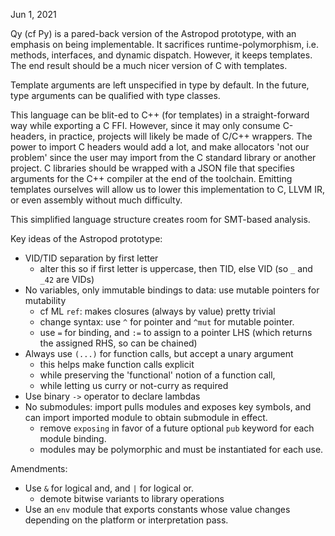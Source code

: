 Jun 1, 2021

Qy (cf Py) is a pared-back version of the Astropod prototype, with an emphasis on being implementable.
It sacrifices runtime-polymorphism, i.e. methods, interfaces, and dynamic dispatch. 
However, it keeps templates.
The end result should be a much nicer version of C with templates.

Template arguments are left unspecified in type by default. In the future, type arguments can be
qualified with type classes.

This language can be blit-ed to C++ (for templates) in a straight-forward way while exporting a C FFI.
However, since it may only consume C-headers, in practice, projects will likely be made of C/C++ wrappers.
The power to import C headers would add a lot, and make allocators 'not our problem' since the user may import from the 
C standard library or another project.
C libraries should be wrapped with a JSON file that specifies arguments for the C++ compiler at the end of the 
toolchain.
Emitting templates ourselves will allow us to lower this implementation to C, LLVM IR, or even assembly without much 
difficulty.

This simplified language structure creates room for SMT-based analysis.

Key ideas of the Astropod prototype:
- VID/TID separation by first letter
    - alter this so if first letter is uppercase, then TID, else VID (so `_` and `_42` are VIDs)
- No variables, only immutable bindings to data: use mutable pointers for mutability
    - cf ML `ref`: makes closures (always by value) pretty trivial
    - change syntax: use `^` for pointer and `^mut` for mutable pointer.
    - use `=` for binding, and `:=` to assign to a pointer LHS (which returns the assigned RHS, so can be chained)
- Always use `(...)` for function calls, but accept a unary argument
    - this helps make function calls explicit
    - while preserving the 'functional' notion of a function call,
    - while letting us curry or not-curry as required
- Use binary `->` operator to declare lambdas
- No submodules: import pulls modules and exposes key symbols, and can import imported module to obtain submodule in 
  effect.
    - remove `exposing` in favor of a future optional `pub` keyword for each module binding.
    - modules may be polymorphic and must be instantiated for each use. 

Amendments:
- Use `&` for logical and, and `|` for logical or.
    - demote bitwise variants to library operations
- Use an `env` module that exports constants whose value changes depending on the platform or interpretation pass.
